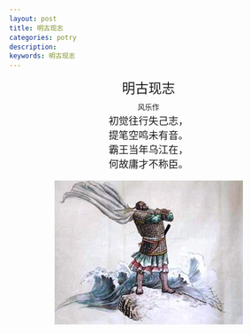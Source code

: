 ```yaml
---
layout: post
title: 明古现志
categories: potry
description: 
keywords: 明古现志
---
```


<center><font size="5">明古现志
<center><font size="2">风乐作
<center><font size="4">初觉往行失己志，

<center><font size="4">提笔空鸣未有音。

<center><font size="4">霸王当年乌江在，

<center><font size="4">何故庸才不称臣。
  
![](/images/posts/markdown/mingguxianzhi.jpeg)

